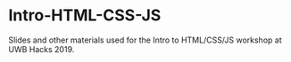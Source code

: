 # Intro-HTML-CSS-JS
Slides and other materials used for the Intro to HTML/CSS/JS workshop at UWB Hacks 2019.
